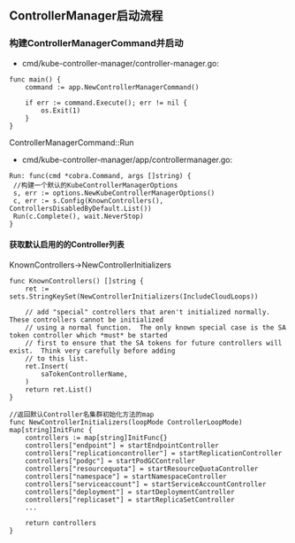 ## ControllerManager启动流程
### 构建ControllerManagerCommand并启动
* cmd/kube-controller-manager/controller-manager.go:

```
func main() {
	command := app.NewControllerManagerCommand()

	if err := command.Execute(); err != nil {
		os.Exit(1)
	}
}
```

ControllerManagerCommand::Run
* cmd/kube-controller-manager/app/controllermanager.go:

```
Run: func(cmd *cobra.Command, args []string) {
 //构建一个默认的KubeControllerManagerOptions
 s, err := options.NewKubeControllerManagerOptions()
 c, err := s.Config(KnownControllers(), ControllersDisabledByDefault.List())
 Run(c.Complete(), wait.NeverStop)
}
```
#### 获取默认启用的的Controller列表
KnownControllers->NewControllerInitializers

```
func KnownControllers() []string {
	ret := sets.StringKeySet(NewControllerInitializers(IncludeCloudLoops))

	// add "special" controllers that aren't initialized normally.  These controllers cannot be initialized
	// using a normal function.  The only known special case is the SA token controller which *must* be started
	// first to ensure that the SA tokens for future controllers will exist.  Think very carefully before adding
	// to this list.
	ret.Insert(
		saTokenControllerName,
	)
	return ret.List()
}

//返回默认Controller名集群初始化方法的map
func NewControllerInitializers(loopMode ControllerLoopMode) map[string]InitFunc {
	controllers := map[string]InitFunc{}
	controllers["endpoint"] = startEndpointController
	controllers["replicationcontroller"] = startReplicationController
	controllers["podgc"] = startPodGCController
	controllers["resourcequota"] = startResourceQuotaController
	controllers["namespace"] = startNamespaceController
	controllers["serviceaccount"] = startServiceAccountController
	controllers["deployment"] = startDeploymentController
	controllers["replicaset"] = startReplicaSetController
	...

	return controllers
}
```
